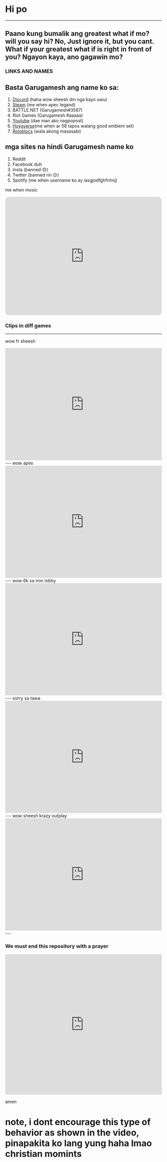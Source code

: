# Hi po

---

## **Paano kung bumalik ang greatest what if mo? will you say hi? No, Just ignore it, but you cant. What if your greatest what if is right in front of you? Ngayon kaya, ano gagawin mo?**


### **LINKS AND NAMES**
## Basta Garugamesh ang name ko sa:
1. [Discord](http://discordapp.com/users/715116142774976553) (haha wow sheesh dm nga kayo uwu)
2. [Steam](https://steamcommunity.com/profiles/76561199176010233/) (me when apec legand)
3. BATTLE.NET (Garugamesh#3567)
4. Riot Games (Garugamesh #aaaaa)
5. [Youtube](https://www.youtube.com/channel/UCfdz5qp9bsXpDV-N4Pd2GyQ) (dae man ako nagpopost)
6. [Hoyoverse](https://www.hoyolab.com/accountCenter/postList?id=131028942)(me when ar 58 tapos walang good emblem set)
7. [Roloblocs](https://www.roblox.com/users/2724248719/profile) (wala akong masasabi)

## mga sites na hindi Garugamesh name ko
1. Reddit 
2. Facebook duh
3. Insta (banned 😞)
4. Twitter (banned rin 😔)
5. Spotify (me when username ko ay iasgjodfghfnhnj)


me when mosic
<iframe style="border-radius:12px" src="https://open.spotify.com/embed/playlist/1VOGF4RbgwrpFVMuLE7Vpf?utm_source=generator" width="100%" height="380" frameBorder="0" allowfullscreen="" allow="autoplay; clipboard-write; encrypted-media; fullscreen; picture-in-picture" loading="lazy"></iframe>

### **Clips in diff games**
---
wow fr sheesh
<iframe width="100%" height="360" src="https://www.youtube.com/embed/hVl5W7v9H40" title="Hanzo clip #1" frameborder="0" allow="accelerometer; autoplay; clipboard-write; encrypted-media; gyroscope; picture-in-picture; web-share" allowfullscreen></iframe>
---
wow apex 
<iframe width="100%" height="360" src="https://www.youtube.com/embed/W5Dr-7tfkqk" title="Apex clep" frameborder="0" allow="accelerometer; autoplay; clipboard-write; encrypted-media; gyroscope; picture-in-picture; web-share" allowfullscreen></iframe>
---
wow 6k sa iron lobby
<iframe width="100%" height="360" src="https://www.youtube.com/embed/mjMTkMgE7Fo" title="Bronze moments" frameborder="0" allow="accelerometer; autoplay; clipboard-write; encrypted-media; gyroscope; picture-in-picture; web-share" allowfullscreen></iframe>
---
sorry sa tawa
<iframe width="100%" height="360" src="https://www.youtube.com/embed/JsqZE-t4Htw" title="Masama akong tao" frameborder="0" allow="accelerometer; autoplay; clipboard-write; encrypted-media; gyroscope; picture-in-picture; web-share" allowfullscreen></iframe>
---
wow sheesh krazy outplay
<iframe width="100%" height="360" src="https://www.youtube.com/embed/1q9mAgeBvsQ" title="me when dva" frameborder="0" allow="accelerometer; autoplay; clipboard-write; encrypted-media; gyroscope; picture-in-picture; web-share" allowfullscreen></iframe>
---



### We must end this repository with a prayer

<iframe width="100%" height="450" src="https://www.youtube.com/embed/2tcb2wQyL9M" title="Pray lagi, kapatid" frameborder="0" allow="accelerometer; autoplay; clipboard-write; encrypted-media; gyroscope; picture-in-picture; web-share" allowfullscreen></iframe>



amen

# note, i dont encourage this type of behavior as shown in the video, pinapakita ko lang yung haha lmao christian momints 

